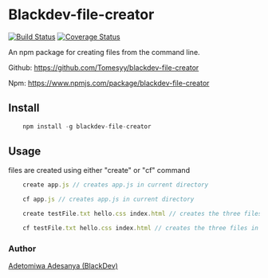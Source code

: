 # Blackdev-file-creator

[![Build Status](https://travis-ci.com/Tomesyy/file-maker.svg?branch=master)](https://travis-ci.com/Tomesyy/file-maker)
[![Coverage Status](https://coveralls.io/repos/github/Tomesyy/file-maker/badge.svg?branch=master)](https://coveralls.io/github/Tomesyy/file-maker?branch=master)


An npm package for creating files from the command line.

Github: https://github.com/Tomesyy/blackdev-file-creator

Npm: https://www.npmjs.com/package/blackdev-file-creator


## Install

```javascript
    npm install -g blackdev-file-creator
```

## Usage

files are created using either "create" or "cf" command 


```javascript
    create app.js // creates app.js in current directory

    cf app.js // creates app.js in current directory

    create testFile.txt hello.css index.html // creates the three files in the current directory

    cf testFile.txt hello.css index.html // creates the three files in the current directory

```


### Author
[Adetomiwa Adesanya (BlackDev)](https://twitter.com/adesanyaadetomiwaa)